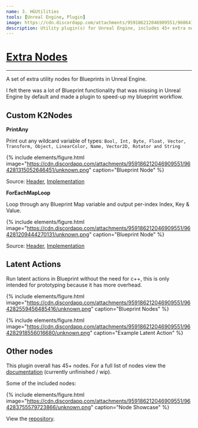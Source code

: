 ```yaml
---
name: 3. HGUtilities
tools: [Unreal Engine, Plugin]
image: https://cdn.discordapp.com/attachments/959186212046909551/960641884714311680/unknown.png
description: Utility plugin(s) for Unreal Engine, includes 45+ extra nodes and latent actions in blueprint.
---
```


# [Extra Nodes](https://utils.hideout.no/)
---

A set of extra utility nodes for Blueprints in Unreal Engine.

I felt there was a lot of Blueprint functionality that was missing in Unreal Engine by default and made a plugin to speed-up my blueprint workflow.

## Custom K2Nodes

**PrintAny**

Print out any wildcard variable of types: `Bool, Int, Byte, Float, Vector, Transform, Object, LinearColor, Name, Vector2D, Rotator and String`

{% include elements/figure.html image="https://cdn.discordapp.com/attachments/959186212046909551/964281315052646451/unknown.png" caption="Blueprint Node" %}

Source: [Header](https://github.com/PrestigeBR/HGUtilNodes/blob/main/Source/CustomK2/Public/K2Node_PrintAny.h), [Implementation](https://github.com/PrestigeBR/HGUtilNodes/blob/main/Source/CustomK2/Private/K2Node_PrintAny.cpp)

**ForEachMapLoop**

Loop through any Blueprint Map variable and output per-index Index, Key & Value.

{% include elements/figure.html image="https://cdn.discordapp.com/attachments/959186212046909551/964281209444270131/unknown.png" caption="Blueprint Node" %}

Source: [Header](https://github.com/PrestigeBR/HGUtilNodes/blob/main/Source/CustomK2/Public/K2Node_ForEachMapLoop.h), [Implementation](https://github.com/PrestigeBR/HGUtilNodes/blob/main/Source/CustomK2/Private/K2Node_ForEachMapLoop.cpp)

## Latent Actions

Run latent actions in Blueprint without the need for c++, this is only intended for prototyping because it has more overhead.

{% include elements/figure.html image="https://cdn.discordapp.com/attachments/959186212046909551/964282559456485416/unknown.png" caption="Blueprint Nodes" %}

{% include elements/figure.html image="https://cdn.discordapp.com/attachments/959186212046909551/964282918556016680/unknown.png" caption="Example Latent Action" %}

## Other nodes

This plugin overall has 45+ nodes. For a full list of nodes view the [documentation](https://utils.hideout.no/) (currently unfinished / wip).

Some of the included nodes:

{% include elements/figure.html image="https://cdn.discordapp.com/attachments/959186212046909551/964283755579723866/unknown.png" caption="Node Showcase" %}

View the [repository](https://github.com/PrestigeBR/HGUtilNodes).



